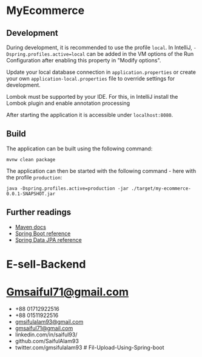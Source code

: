 # MyEcommerce


## Development

During development, it is recommended to use the profile `local`. In IntelliJ, `-Dspring.profiles.active=local` can be added in the VM options of the Run Configuration after enabling this property in "Modify options".

Update your local database connection in `application.properties` or create your own `application-local.properties` file to override settings for development.

Lombok must be supported by your IDE. For this, in IntelliJ install the Lombok plugin and enable annotation processing 

After starting the application it is accessible under `localhost:8080`.

## Build

The application can be built using the following command:

```
mvnw clean package
```

The application can then be started with the following command - here with the profile `production`:

```
java -Dspring.profiles.active=production -jar ./target/my-ecommerce-0.0.1-SNAPSHOT.jar
```

## Further readings

* [Maven docs](https://maven.apache.org/guides/index.html)  
* [Spring Boot reference](https://docs.spring.io/spring-boot/docs/current/reference/htmlsingle/)  
* [Spring Data JPA reference](https://docs.spring.io/spring-data/jpa/docs/current/reference/html/)  
# E-sell-Backend



[//]: # (INSERT INTO roles&#40;NAME&#41; VALUES&#40;"ROLE_USER"&#41;;)

[//]: # (INSERT INTO roles&#40;NAME&#41; VALUES&#40;'ROLE_MODERATOR'&#41;;)

[//]: # (INSERT INTO roles&#40;NAME&#41; VALUES&#40;'ROLE_ADMIN'&#41;;)

# Gmsaiful71@gmail.com

* +88 01712922516
* +88 01511922516
* gmsifulalam93@gmail.com
* gmsaiful71@gmail.com
* linkedin.com/in/saiful93/
* github.com/SaifulAlam93
* twitter.com/gmsifulalam93 # Fil-Upload-Using-Spring-boot